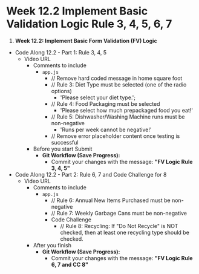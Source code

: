 # Week 12.2 Implement Basic Validation Logic Rule 3, 4, 5, 6, 7 

1. **Week 12.2: Implement Basic Form Validation (FV) Logic**
* Code Along 12.2 - Part 1: Rule 3, 4, 5
    - Video URL
        - Comments to include
            - `app.js`
                - // Remove hard coded message in home square foot
                - // Rule 3: Diet Type must be selected (one of the radio options)
                    - 'Please select your diet type.';
                - // Rule 4: Food Packaging must be selected
                    - 'Please select how much prepackaged food you eat!'
                - // Rule 5: Dishwasher/Washing Machine runs must be non-negative
                    - 'Runs per week cannot be negative!'
                - // Remove error placeholder content once testing is successful
        - Before you start Submit
            * **Git Workflow (Save Progress):**
                * Commit your changes with the message: **"FV Logic Rule 3, 4, 5"**
* Code Along 12.2 - Part 2: Rule 6, 7 and Code Challenge for 8
    - Video URL
        - Comments to include
            - `app.js`
                - // Rule 6: Annual New Items Purchased must be non-negative
                - // Rule 7: Weekly Garbage Cans must be non-negative
                - Code Challenge
                    - // Rule 8: Recycling: If "Do Not Recycle" is NOT checked, then at least one recycling type should be checked.
        - After you finish
            * **Git Workflow (Save Progress):**
                * Commit your changes with the message: **"FV Logic Rule 6, 7 and CC 8"**